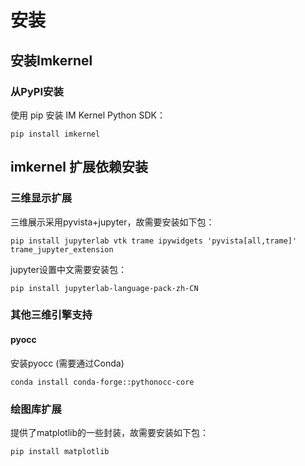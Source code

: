 
# 安装  
## 安装Imkernel
### 从PyPI安装
  
使用 pip 安装 IM Kernel Python SDK：  
  
```
pip install imkernel
```

  
## imkernel 扩展依赖安装  
### 三维显示扩展

三维展示采用pyvista+jupyter，故需要安装如下包：  
  
```  
pip install jupyterlab vtk trame ipywidgets 'pyvista[all,trame]' trame_jupyter_extension
```  
jupyter设置中文需要安装包：
```  
pip install jupyterlab-language-pack-zh-CN  
```  
  ### 其他三维引擎支持
  #### pyocc 
  
安装pyocc (需要通过Conda)

```  
conda install conda-forge::pythonocc-core  
```  
  
### 绘图库扩展
提供了matplotlib的一些封装，故需要安装如下包：  
  
```  
pip install matplotlib
```